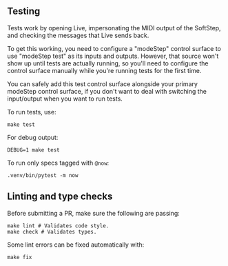 ## Testing

Tests work by opening Live, impersonating the MIDI output of the
SoftStep, and checking the messages that Live sends back.

To get this working, you need to configure a "modeStep" control
surface to use "modeStep test" as its inputs and outputs. However,
that source won't show up until tests are actually running, so you'll
need to configure the control surface manually while you're running
tests for the first time.

You can safely add this test control surface alongside your primary
modeStep control surface, if you don't want to deal with switching the
input/output when you want to run tests.

To run tests, use:

```shell
make test
```

For debug output:

```shell
DEBUG=1 make test
```

To run only specs tagged with `@now`:

```shell
.venv/bin/pytest -m now
```

## Linting and type checks

Before submitting a PR, make sure the following are passing:

```shell
make lint # Validates code style.
make check # Validates types.
```

Some lint errors can be fixed automatically with:

```shell
make fix
```
